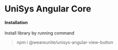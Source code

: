 # UniSys Angular Core
#### Installation
Install library by running command
> npm i @weareunite/unisys-angular-view-button


